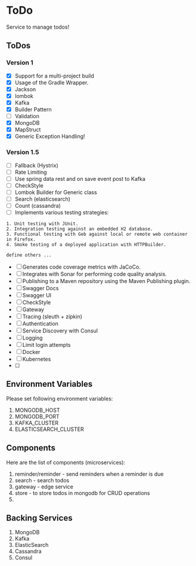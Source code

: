 ToDo
====

Service to manage todos!

## ToDos

### Version 1

- [x] Support for a multi-project build
- [x] Usage of the Gradle Wrapper.
- [x] Jackson
- [x] lombok
- [x] Kafka
- [x] Builder Pattern
- [ ] Validation
- [x] MongoDB
- [x] MapStruct
- [x] Generic Exception Handling!

### Version 1.5

- [ ] Fallback (Hystrix)
- [ ] Rate Limiting
- [ ] Use spring data rest and on save event post to Kafka
- [ ] CheckStyle
- [ ] Lombok Builder for Generic class
- [ ] Search (elasticsearch)
- [ ] Count (cassandra)
- [ ] Implements various testing strategies:

```
1. Unit testing with JUnit.
2. Integration testing against an embedded H2 database.
3. Functional testing with Geb against local or remote web container in Firefox.
4. Smoke testing of a deployed application with HTTPBuilder.

define others ...
```

- [ ] Generates code coverage metrics with JaCoCo.
- [ ] Integrates with Sonar for performing code quality analysis.
- [ ] Publishing to a Maven repository using the Maven Publishing plugin.
- [ ] Swagger Docs
- [ ] Swagger UI
- [ ] CheckStyle
- [ ] Gateway
- [ ] Tracing (sleuth + zipkin)
- [ ] Authentication
- [ ] Service Discovery with Consul
- [ ] Logging
- [ ] Limit login attempts
- [ ] Docker
- [ ] Kubernetes
- [ ] 

## Environment Variables

Please set following environment variables:

1. MONGODB_HOST
2. MONGODB_PORT
3. KAFKA_CLUSTER
4. ELASTICSEARCH_CLUSTER

## Components

Here are the list of components (microservices):

1. reminder/reminder - send reminders when a reminder is due
2. search - search todos
3. gateway - edge service
4. store - to store todos in mongodb for CRUD operations
5. 

## Backing Services

1. MongoDB
2. Kafka
3. ElasticSearch
4. Cassandra
5. Consul